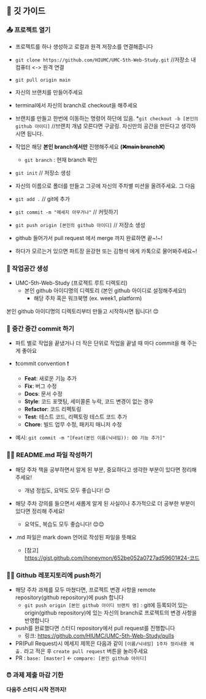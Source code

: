 ## 📝 깃 가이드 


### 📤 프로젝트 열기

* 프로젝트를 하나 생성하고 로컬과 원격 저장소를 연결해줍니다

* ```git clone https://github.com/HIUMC/UMC-5th-Web-Study.git```  //저장소 내 컴퓨터 <-> 원격 연결
* ```git pull origin main```
* 자신의 브랜치를 만들어주세요
* terminal에서 자신의 branch로 checkout을 해주세요
* 브랜치를 만들고 한번에 이동하는 명령어 하단에 있음. 
*```git checkout -b [본인의 github 아이디]```  //브랜치 개념 모른다면 구글링. 자신만의 공간을 만든다고 생각하시면 됩니다.
* 작업은 해당 **본인 branch에서만** 진행해주세요 **(~~❌main branch❌~~)**
    * ```git branch``` : 현재 branch 확인
* ```git init``` // 저장소 생성
* 자신의 이름으로 폴더를 만들고 그곳에 자신의 주차별 미션을 올려주세요. 그 다음
* ```git add .``` // git에 추가
* ```git commit -m "메세지 아무거나"``` // 커밋하기
* ```git push origin [본인의 github 아이디]``` // 저장소 생성

* github 들어가서 pull request 에서 merge 까지 완료하면 끝~!~!

* 하다가 모르는거 있으면 파트장 윤강현 또는 김형석 에게 카톡으로 물어봐주세요~!

### 🏡 작업공간 생성
* UMC-5th-Web-Study (프로젝트 루트 디렉토리)
    * 본인 github 아이디명의 디렉토리 (본인 github 아이디로 설정해주세요!)
        * 해당 주차 혹은 워크북명 (ex. week1, platform)
          
본인 github 아이디명의 디렉토리부터 만들고 시작하시면 됩니다! 😊 



### 💾 중간 중간 commit 하기
* 파트 별로 작업을 끝냈거나 더 작은 단위로 작업을 끝낼 때 마다 commit을 해 주는 게 좋아요
* ❗commit convention ❗️
    * **Feat**: 새로운 기능 추가
    * **Fix**: 버그 수정
    * **Docs**: 문서 수정
    * **Style**: 코드 포맷팅, 세미콜론 누락, 코드 변경이 없는 경우
    * **Refactor**: 코드 리펙토링
    * **Test**: 테스트 코드, 리펙토링 테스트 코드 추가
    * **Chore**: 빌드 업무 수정, 패키지 매니저 수정

* 예시: ```git commit -m "[Feat(본인 이름(닉네임)): OO 기능 추가]"```


### ✍🏻 README.md 파일 작성하기


* 해당 주차 책을 공부하면서 알게 된 부분, 중요하다고 생각한 부분이 있다면 정리해 주세요!
    * 개념 정립도, 요약도 모두 좋습니다! 😊
* 해당 주차 강의를 들으면서 새롭게 알게 된 사실이나 추가적으로 더 공부한 부분이 있다면 정리해 주세요!
  * 요약도, 복습도 모두 좋습니다! 😊😊


* .md 파일은 mark down 언어로 작성된 파일을 뜻해요
    * [참고] https://gist.github.com/ihoneymon/652be052a0727ad59601#24-코드


### 🙌🏻 Github 레포지토리에 push하기

* 해당 주차 과제를 모두 마쳤다면, 프로젝트 변경 사항을 remote repository(github repository)에 push 합니다
    * ```git push origin [본인 github 아이디 브랜치 명]``` : git에 등록되어 있는 origin(github repository)에 있는 자신의 branch로 프로젝트의 변경 사항을 반영합니다
* push를 완료했다면 스터디 repository에서 pull request를 진행합니다
    * 링크: https://github.com/HIUMC/UMC-5th-Web-Study/pulls
* PR(Pull Request)시 메세지 제목은 다음과 같이 ```[이름/닉네임] 1주차 정리내용 제출.``` 라고 적은 후 ```create pull request``` 버튼을 눌러주세요
* PR : ```base: [master]``` <- ```compare: [본인 github 아이디]```


### ⏰ 과제 제출 마감 기한 
**다음주 스터디 시작 전까지!**
